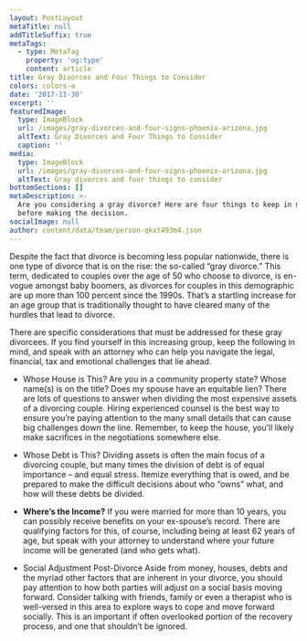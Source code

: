 ```yaml
---
layout: PostLayout
metaTitle: null
addTitleSuffix: true
metaTags:
  - type: MetaTag
    property: 'og:type'
    content: article
title: Gray Divorces and Four Things to Consider
colors: colors-a
date: '2017-11-30'
excerpt: ''
featuredImage:
  type: ImageBlock
  url: /images/gray-divorces-and-four-signs-phoenix-arizona.jpg
  altText: Gray Divorces and Four Things to Consider
  caption: ''
media:
  type: ImageBlock
  url: /images/gray-divorces-and-four-signs-phoenix-arizona.jpg
  altText: Gray divorces and four things to consider
bottomSections: []
metaDescription: >-
  Are you considering a gray divorce? Here are four things to keep in mind
  before making the decision.
socialImage: null
author: content/data/team/person-qkxt493m4.json
---
```

Despite the fact that divorce is becoming less popular nationwide, there is one type of divorce that is on the rise: the so-called “gray divorce.” This term, dedicated to couples over the age of 50 who choose to divorce, is en-vogue amongst baby boomers, as divorces for couples in this demographic are up more than 100 percent since the 1990s. That’s a startling increase for an age group that is traditionally thought to have cleared many of the hurdles that lead to divorce.

There are specific considerations that must be addressed for these gray divorcees. If you find yourself in this increasing group, keep the following in mind, and speak with an attorney who can help you navigate the legal, financial, tax and emotional challenges that lie ahead.

*   Whose House is This?
    Are you in a community property state? Whose name(s) is on the title? Does my spouse have an equitable lien? There are lots of questions to answer when dividing the most expensive assets of a divorcing couple. Hiring experienced counsel is the best way to ensure you’re paying attention to the many small details that can cause big challenges down the line. Remember, to keep the house, you’ll likely make sacrifices in the negotiations somewhere else.

*   Whose Debt is This?
    Dividing assets is often the main focus of a divorcing couple, but many times the division of debt is of equal importance – and equal stress. Itemize everything that is owed, and be prepared to make the difficult decisions about who “owns” what, and how will these debts be divided.

*   **Where’s the Income?**
    If you were married for more than 10 years, you can possibly receive benefits on your ex-spouse’s record. There are qualifying factors for this, of course, including being at least 62 years of age, but speak with your attorney to understand where your future income will be generated (and who gets what).

*   Social Adjustment Post-Divorce
    Aside from money, houses, debts and the myriad other factors that are inherent in your divorce, you should pay attention to how both parties will adjust on a social basis moving forward. Consider talking with friends, family or even a therapist who is well-versed in this area to explore ways to cope and move forward socially. This is an important if often overlooked portion of the recovery process, and one that shouldn’t be ignored.

